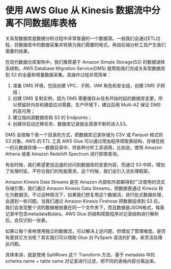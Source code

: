 # 使用 AWS Glue 从 Kinesis 数据流中分离不同数据库表格
关系型数据库是数据分析过程中非常普遍的一个数据源。一般我们会通过ETL过程，将数据库中的数据采集并转换为我们需要的格式，再由后端分析工具产生我们需要的结果。

在现代数据仓库架构中，我们推荐基于 Amazon Simple Storage(S3)  的数据湖体系结构，AWS Database Migration Service(DMS) 能帮助我们完成关系型数据库到 S3 的全量和增量数据采集。其操作过程非常简单：
1. 准备 DMS 环境，包括创建 VPC、子网、IAM 角色和安全组，创建 DMS 子网组；
2. 创建 DMS 复制实例，因为 DMS 需要缓存从任务开始时起的数据库变更，所以预留好内存和硬盘应对需要。生产环境下，建议启用 Multi-AZ 保证 DMS 的高可用；
3. 建立指向源数据库和 S3 的 Endpoints；
4. 创建并启动迁移任务，数据库记录就会源源不断的进入S3。

DMS 会按每个表一个目录的方式，把数据库记录存储为 CSV 或 Parquet 格式的 S3 对象。AWS 的 ETL 工具 AWS Glue 可以通过爬虫程序爬取表结构，存储在统一的元数据存储——数据目录中，供各种分析工具调用，比如说，使用 Amazon Athena 或者 Amazon Redshift Spectrum 进行即席查询。

有些时候，我们希望更加迅速的访问到数据库的变更内容，而通过 S3 中转，增加了处理时延，不符合我们的性能需求。这个时候，我们会引入流处理框架。

Amazon Kinesis Data Streams 是在 Amazon 内部和外部都得到广泛使用的流式存储引擎。我们通过 Amazon Kinesis Data Streams，把数据表通过 Kinesis 转化为数据流。不过这种情况下，如果我们想复用这个数据流，进行批式数据处理，会遇到一些问题。当我们通过 Amazon Kinesis Firehose 把数据投递到 S3 后，我们会发现整个流的数据被放置在同一个文件夹下，而且数据是JSON格式，每条记录中包含metadata和data。AWS Glue 的结构爬取程序对记录结构进行解析后，会仅识别一张表。

如果让每个表格使用独立的数据流，可以解决上述问题，但增加了管理难度。是否有更其它方法呢？其实我们可以借助 Glue 对 PySpark 语法的扩展，来灵活处理此问题。

具体来讲，就是使用 SplitRows 这个 Transform 方法，基于 metadata 中的 schema name + table name 对记录进行过滤，把不同的表格内容分离出来。



